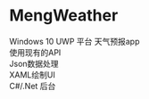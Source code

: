 # MengWeather 
Windows 10 UWP 平台 天气预报app <br />
使用现有的API <br />
Json数据处理 <br />
XAML绘制UI <br />
C#/.Net 后台 <br />
